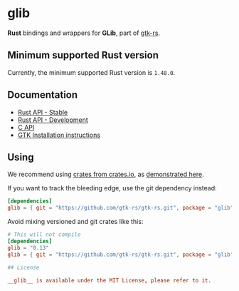 # glib

__Rust__ bindings and wrappers for __GLib__, part of [gtk-rs](https://github.com/gtk-rs/gtk-rs).

## Minimum supported Rust version

Currently, the minimum supported Rust version is `1.48.0`.

## Documentation

 * [Rust API - Stable](https://gtk-rs.org/docs/glib/)
 * [Rust API - Development](https://gtk-rs.org/gtk-rs/git/docs/glib)
 * [C API](https://developer.gnome.org/glib/stable/)
 * [GTK Installation instructions](https://www.gtk.org/docs/installations/)

## Using

We recommend using [crates from crates.io](https://crates.io/keywords/gtk-rs),
as [demonstrated here](https://gtk-rs.org/#using).

If you want to track the bleeding edge, use the git dependency instead:

```toml
[dependencies]
glib = { git = "https://github.com/gtk-rs/gtk-rs.git", package = "glib" }
```

Avoid mixing versioned and git crates like this:

```toml
# This will not compile
[dependencies]
glib = "0.13"
glib = { git = "https://github.com/gtk-rs/gtk-rs.git", package = "glib" }

## License

__glib__ is available under the MIT License, please refer to it.
